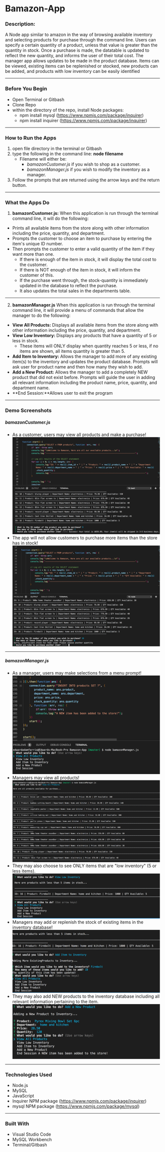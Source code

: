 # Bamazon-App
### **Description:**
A Node app similar to amazon in the way of browsing available inventory and selecting products for purchase through the command line. Users can specify a certain quantity of a product, unless that value is greater than the quantity in stock. Once a purchase is made, the datatable is updated to reflect the new quantity, and informs the user of their total cost. The manager app allows updates to be made in the product database. Items can be viewed, existing items can be replenished or stocked, new products can be added, and products with low inventory can be easily identified<br>
_____
### **Before You Begin**
* Open Terminal or Gitbash
* Clone Repo
* within the directory of the repo, install Node packages:
    * npm install mysql (https://www.npmjs.com/package/inquirer)
    * npm install inquirer (https://www.npmjs.com/package/inquirer)<br>
_____
### **How to Run the Apps**
1. open file directory in the terminal or Gitbash
2. type the following in the command line:  **node filename** 
    * Filename will either be:
        * *bamazonCustomer.js* if you wish to shop as a customer.
        * *bamazonManager.js* if you wish to modify the inventory as a manager.
3. Follow the prompts that are returned using the arrow keys and the return button.<br>
_____
### **What the Apps Do**
1. **bamazonCustomer.js:** 
When this application is run through the terminal command line, it will do the following:
* Prints all available items from the store along with other information including the price, quantity, and department.
* Prompts the customer to choose an item to purchase by entering the item's unique ID number.
* Then prompts the customer to enter a valid quantity of the item if they want more than one.
    * If there is enough of the item in stock, it will display the total cost to the customer.
    * If there is NOT enough of the item in stock, it will inform the customer of this.
    * If the purchase went through, the stock-quantity is immediately updated in the database to reflect the purchase.
    * It also updates the total sales in the departments table.<br>
_____
2. **bamazonManager.js**
When this application is run through the terminal command line, it will provide a menu of commands that allow the manager to do the following:
* **View All Products:** Displays all available items from the store along with other information including the price, quantity, and department.
* **View Low Inventory:** Displays any products that have a quantity of 5 or less in stock.
    * These items will ONLY display when quantity reaches 5 or less, if no items are shown, all items quantity is greater than 5.
* **Add Item to Inventory:** Allows the manager to add more of any existing item(s) to the inventory and updates the product database. Prompts will ask user for product name and then how many they wish to add.
* **Add a New Product:** Allows the manager to add a completely NEW product that did not exist before. Prompts will guide the user in adding all relevant information including the product name, price, quantity, and department name.
* **End Session:**Allows user to exit the program<br>
_____
### **Demo Screenshots**
##### bamazonCustomer.js 
* As a customer, users may view all products and make a purchase!
![bamazonCustomer](images/customerPurchase.png)
* The app will not allow customers to purchase more items than the store has in stock!
![bamazonCustomer](images/insufficientQuantity.png)
_____
##### bamazonManager.js 
* As a manager, users may make selections from a menu prompt!
![bamazonManager](images/managerMenu.png)
* Managers may view all products!
![bamazonManager](images/managerViewItems.png)
* They may also choose to see ONLY items that are "low inventory" (5 or less items).
![bamazonManager](images/managerLowInventory.png)
* Managers may add or replenish the stock of existing items in the inventory database!
![bamazonManager](images/managerAddInventory.png)
* They may also add NEW products to the inventory database including all relevant information pertaining to the item.
![bamazonManager](images/managerNewProduct.png)
_________
### **Technologies Used**
* Node.js
* MySQL 
* JavaScript
* Inquirer NPM package (https://www.npmjs.com/package/inquirer)
* mysql NPM package (https://www.npmjs.com/package/mysql)<br>
_____
### **Built With**
* Visual Studio Code
* MySQL Workbench
* Terminal/Gitbash






